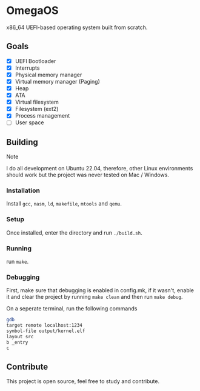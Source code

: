 # OmegaOS
x86_64 UEFI-based operating system built from scratch.

## Goals
- [x] UEFI Bootloader
- [x] Interrupts
- [x] Physical memory manager
- [x] Virtual memory manager (Paging)
- [x] Heap
- [x] ATA
- [x] Virtual filesystem
- [x] Filesystem (ext2)
- [x] Process management
- [ ] User space

## Building
> [!NOTE]
> I do all development on Ubuntu 22.04, therefore, other Linux environments should work but the project was never tested on Mac / Windows.

### Installation
Install `gcc`, `nasm`, `ld`, `makefile`, `mtools` and `qemu`.

### Setup
Once installed, enter the directory and run ```./build.sh```.

### Running
run `make`.

### Debugging
First, make sure that debugging is enabled in config.mk, if it wasn't, enable it and clear the project by running ```make clean``` and then run ```make debug```.

On a seperate terminal, run the following commands
```bash
gdb
target remote localhost:1234
symbol-file output/kernel.elf
layout src
b _entry
c
```

## Contribute
This project is open source, feel free to study and contribute.